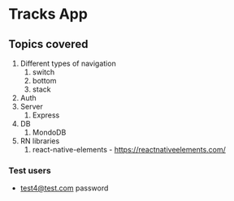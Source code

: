 # Tracks App

## Topics covered
1. Different types of navigation
   1. switch
   2. bottom
   3. stack
2. Auth
3. Server
   1. Express
4. DB 
   1. MondoDB
5. RN libraries
   1. react-native-elements - https://reactnativeelements.com/ 

### Test users
- test4@test.com  password

